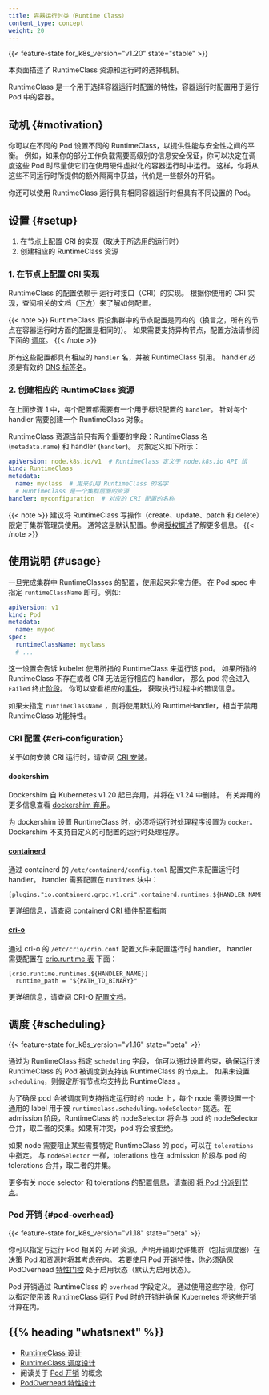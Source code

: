 ```yaml
---
title: 容器运行时类（Runtime Class）
content_type: concept
weight: 20
---
```

<!--
reviewers:
- tallclair
- dchen1107
title: Runtime Class
content_type: concept
weight: 20
-->

<!-- overview -->

{{< feature-state for_k8s_version="v1.20" state="stable" >}}

<!-- 
This page describes the RuntimeClass resource and runtime selection mechanism.

RuntimeClass is a feature for selecting the container runtime configuration. The container runtime
configuration is used to run a Pod's containers.
-->
本页面描述了 RuntimeClass 资源和运行时的选择机制。

RuntimeClass 是一个用于选择容器运行时配置的特性，容器运行时配置用于运行 Pod 中的容器。

<!-- body -->

<!-- 
## Motivation

You can set a different RuntimeClass between different Pods to provide a balance of
performance versus security. For example, if part of your workload deserves a high
level of information security assurance, you might choose to schedule those Pods so
that they run in a container runtime that uses hardware virtualization. You'd then
benefit from the extra isolation of the alternative runtime, at the expense of some
additional overhead.
-->
## 动机   {#motivation}

你可以在不同的 Pod 设置不同的 RuntimeClass，以提供性能与安全性之间的平衡。
例如，如果你的部分工作负载需要高级别的信息安全保证，你可以决定在调度这些 Pod
时尽量使它们在使用硬件虚拟化的容器运行时中运行。
这样，你将从这些不同运行时所提供的额外隔离中获益，代价是一些额外的开销。

<!--
You can also use RuntimeClass to run different Pods with the same container runtime
but with different settings.
-->
你还可以使用 RuntimeClass 运行具有相同容器运行时但具有不同设置的 Pod。

<!-- 
## Setup
-->

## 设置  {#setup}

<!--
1. Configure the CRI implementation on nodes (runtime dependent)
2. Create the corresponding RuntimeClass resources
-->
1. 在节点上配置 CRI 的实现（取决于所选用的运行时）
2. 创建相应的 RuntimeClass 资源

<!--
### 1. Configure the CRI implementation on nodes
-->
### 1. 在节点上配置 CRI 实现

<!--
The configurations available through RuntimeClass are Container Runtime Interface (CRI)
implementation dependent. See the corresponding documentation ([below](#cri-configuration)) for your
CRI implementation for how to configure.
-->
RuntimeClass 的配置依赖于 运行时接口（CRI）的实现。
根据你使用的 CRI 实现，查阅相关的文档（[下方](#cri-configuration)）来了解如何配置。

<!--
RuntimeClass assumes a homogeneous node configuration across the cluster by default (which means
that all nodes are configured the same way with respect to container runtimes). To support
heterogenous node configurations, see [Scheduling](#scheduling) below.
-->
{{< note >}}
RuntimeClass 假设集群中的节点配置是同构的（换言之，所有的节点在容器运行时方面的配置是相同的）。
如果需要支持异构节点，配置方法请参阅下面的 [调度](#scheduling)。
{{< /note >}}

<!--
The configurations have a corresponding `handler` name, referenced by the RuntimeClass. The
handler must be a valid [DNS label name](/docs/concepts/overview/working-with-objects/names/#dns-label-names).
-->
所有这些配置都具有相应的 `handler` 名，并被 RuntimeClass 引用。
handler 必须是有效的 [DNS 标签名](/zh-cn/docs/concepts/overview/working-with-objects/names/#dns-label-names)。

<!--
### 2. Create the corresponding RuntimeClass resources

The configurations setup in step 1 should each have an associated `handler` name, which identifies
the configuration. For each handler, create a corresponding RuntimeClass object.
-->
### 2. 创建相应的 RuntimeClass 资源

在上面步骤 1 中，每个配置都需要有一个用于标识配置的 `handler`。 
针对每个 handler 需要创建一个 RuntimeClass 对象。

<!--
The RuntimeClass resource currently only has 2 significant fields: the RuntimeClass name
(`metadata.name`) and the handler (`handler`). The object definition looks like this:
-->
RuntimeClass 资源当前只有两个重要的字段：RuntimeClass 名 (`metadata.name`) 和 handler (`handler`)。
对象定义如下所示：

```yaml
apiVersion: node.k8s.io/v1  # RuntimeClass 定义于 node.k8s.io API 组
kind: RuntimeClass
metadata:
  name: myclass  # 用来引用 RuntimeClass 的名字
  # RuntimeClass 是一个集群层面的资源
handler: myconfiguration  # 对应的 CRI 配置的名称
```

<!--
It is recommended that RuntimeClass write operations (create/update/patch/delete) be
restricted to the cluster administrator. This is typically the default. See [Authorization
Overview](/docs/reference/access-authn-authz/authorization/) for more details.
-->
{{< note >}}
建议将 RuntimeClass 写操作（create、update、patch 和 delete）限定于集群管理员使用。
通常这是默认配置。参阅[授权概述](/zh-cn/docs/reference/access-authn-authz/authorization/)了解更多信息。
{{< /note >}}

<!--
## Usage

Once RuntimeClasses are configured for the cluster, using them is very simple. Specify a
`runtimeClassName` in the Pod spec. For example:
-->
## 使用说明  {#usage}

一旦完成集群中 RuntimeClasses 的配置，使用起来非常方便。
在 Pod spec 中指定 `runtimeClassName` 即可。例如:

```yaml
apiVersion: v1
kind: Pod
metadata:
  name: mypod
spec:
  runtimeClassName: myclass
  # ...
```

<!--
This will instruct the kubelet to use the named RuntimeClass to run this pod. If the named
RuntimeClass does not exist, or the CRI cannot run the corresponding handler, the pod will enter the
`Failed` terminal [phase](/docs/concepts/workloads/pods/pod-lifecycle/#pod-phase). Look for a
corresponding [event](/docs/tasks/debug-application-cluster/debug-application-introspection/) for an
error message.
-->
这一设置会告诉 kubelet 使用所指的 RuntimeClass 来运行该 pod。
如果所指的 RuntimeClass 不存在或者 CRI 无法运行相应的 handler，
那么 pod 将会进入 `Failed` 终止[阶段](/zh-cn/docs/concepts/workloads/pods/pod-lifecycle/#pod-phase)。
你可以查看相应的[事件](/zh-cn/docs/tasks/debug-application-cluster/debug-application-introspection/)，
获取执行过程中的错误信息。

<!--
If no `runtimeClassName` is specified, the default RuntimeHandler will be used, which is equivalent
to the behavior when the RuntimeClass feature is disabled.
-->
如果未指定 `runtimeClassName` ，则将使用默认的 RuntimeHandler，相当于禁用 RuntimeClass 功能特性。

<!-- 
### CRI Configuration

For more details on setting up CRI runtimes, see [CRI installation](/docs/setup/production-environment/container-runtimes/).
-->
### CRI 配置   {#cri-configuration}

关于如何安装 CRI 运行时，请查阅
[CRI 安装](/zh-cn/docs/setup/production-environment/container-runtimes/)。

#### dockershim

<!--
{{< feature-state for_k8s_version="v1.20" state="deprecated" >}}

Dockershim is deprecated as of Kubernetes v1.20, and will be removed in v1.24. For more information on the deprecation,
see [dockershim deprecation](/blog/2020/12/08/kubernetes-1-20-release-announcement/#dockershim-deprecation)
-->
Dockershim 自 Kubernetes v1.20 起已弃用，并将在 v1.24 中删除。 
有关弃用的更多信息查看 [dockershim 弃用](/blog/2020/12/08/kubernetes-1-20-release-announcement/#dockershim-deprecation)。

<!--
RuntimeClasses with dockershim must set the runtime handler to `docker`. Dockershim does not support
custom configurable runtime handlers.
-->
为 dockershim 设置 RuntimeClass 时，必须将运行时处理程序设置为 `docker`。
Dockershim 不支持自定义的可配置的运行时处理程序。

#### [containerd](https://containerd.io/)

<!--
Runtime handlers are configured through containerd's configuration at
`/etc/containerd/config.toml`. Valid handlers are configured under the runtimes section:
-->
通过 containerd 的 `/etc/containerd/config.toml` 配置文件来配置运行时 handler。
handler 需要配置在 runtimes 块中： 

```
[plugins."io.containerd.grpc.v1.cri".containerd.runtimes.${HANDLER_NAME}]
```

<!--
See the containerd [CRI Plugin Config Guide](https://github.com/containerd/containerd/blob/main/docs/cri/config.md) for more details.
-->
更详细信息，请查阅 containerd 
[CRI 插件配置指南](https://github.com/containerd/cri/blob/master/docs/config.md)

#### [cri-o](https://cri-o.io/)

<!--
Runtime handlers are configured through cri-o's configuration at `/etc/crio/crio.conf`. Valid
handlers are configured under the [crio.runtime
table](https://github.com/kubernetes-sigs/cri-o/blob/master/docs/crio.conf.5.md#crioruntime-table):
-->
通过 cri-o 的 `/etc/crio/crio.conf` 配置文件来配置运行时 handler。
handler 需要配置在
[crio.runtime 表](https://github.com/kubernetes-sigs/cri-o/blob/master/docs/crio.conf.5.md#crioruntime-table)
下面：

```
[crio.runtime.runtimes.${HANDLER_NAME}]
  runtime_path = "${PATH_TO_BINARY}"
```

<!--
See CRI-O's [config documentation](https://github.com/cri-o/cri-o/blob/master/docs/crio.conf.5.md) for more details.
-->
更详细信息，请查阅 CRI-O [配置文档](https://github.com/cri-o/cri-o/blob/master/docs/crio.conf.5.md)。

<!-- 
## Scheduling
 -->
## 调度  {#scheduling}

{{< feature-state for_k8s_version="v1.16" state="beta" >}}

<!--
By specifying the `scheduling` field for a RuntimeClass, you can set constraints to
ensure that Pods running with this RuntimeClass are scheduled to nodes that support it.
If `scheduling` is not set, this RuntimeClass is assumed to be supported by all nodes.
-->

通过为 RuntimeClass 指定 `scheduling` 字段，
你可以通过设置约束，确保运行该 RuntimeClass 的 Pod 被调度到支持该 RuntimeClass 的节点上。
如果未设置 `scheduling`，则假定所有节点均支持此 RuntimeClass 。

<!--
To ensure pods land on nodes supporting a specific RuntimeClass, that set of nodes should have a
common label which is then selected by the `runtimeclass.scheduling.nodeSelector` field. The
RuntimeClass's nodeSelector is merged with the pod's nodeSelector in admission, effectively taking
the intersection of the set of nodes selected by each. If there is a conflict, the pod will be
rejected.
-->
为了确保 pod 会被调度到支持指定运行时的 node 上，每个 node 需要设置一个通用的 label 用于被 
`runtimeclass.scheduling.nodeSelector` 挑选。在 admission 阶段，RuntimeClass 的 nodeSelector 将会与
pod 的 nodeSelector 合并，取二者的交集。如果有冲突，pod 将会被拒绝。

<!--
If the supported nodes are tainted to prevent other RuntimeClass pods from running on the node, you
can add `tolerations` to the RuntimeClass. As with the `nodeSelector`, the tolerations are merged
with the pod's tolerations in admission, effectively taking the union of the set of nodes tolerated
by each.
-->
如果 node 需要阻止某些需要特定 RuntimeClass 的 pod，可以在 `tolerations` 中指定。
与 `nodeSelector` 一样，tolerations 也在 admission 阶段与 pod 的 tolerations 合并，取二者的并集。

<!--
To learn more about configuring the node selector and tolerations, see [Assigning Pods to
Nodes](/docs/concepts/configuration/assign-pod-node/).
-->
更多有关 node selector 和 tolerations 的配置信息，请查阅 
[将 Pod 分派到节点](/zh-cn/docs/concepts/scheduling-eviction/assign-pod-node/)。

<!-- 
### Pod Overhead
 -->
### Pod 开销   {#pod-overhead}

{{< feature-state for_k8s_version="v1.18" state="beta" >}}

<!--
You can specify _overhead_ resources that are associated with running a Pod. Declaring overhead allows
the cluster (including the scheduler) to account for it when making decisions about Pods and resources.  
To use Pod overhead, you must have the PodOverhead [feature gate](/docs/reference/command-line-tools-reference/feature-gates/)
enabled (it is on by default).
-->
你可以指定与运行 Pod 相关的 _开销_ 资源。声明开销即允许集群（包括调度器）在决策 Pod 和资源时将其考虑在内。
若要使用 Pod 开销特性，你必须确保 PodOverhead
[特性门控](/zh-cn/docs/reference/command-line-tools-reference/feature-gates/)
处于启用状态（默认为启用状态）。

<!--
Pod overhead is defined in RuntimeClass through the `Overhead` fields. Through the use of these fields,
you can specify the overhead of running pods utilizing this RuntimeClass and ensure these overheads
are accounted for in Kubernetes.
-->
Pod 开销通过 RuntimeClass 的 `overhead` 字段定义。
通过使用这些字段，你可以指定使用该 RuntimeClass 运行 Pod 时的开销并确保 Kubernetes 将这些开销计算在内。

## {{% heading "whatsnext" %}}

<!--
- [RuntimeClass Design](https://github.com/kubernetes/enhancements/blob/master/keps/sig-node/585-runtime-class/README.md)
- [RuntimeClass Scheduling Design](https://github.com/kubernetes/enhancements/blob/master/keps/sig-node/585-runtime-class/README.md#runtimeclass-scheduling)
- Read about the [Pod Overhead](/docs/concepts/scheduling-eviction/pod-overhead/) concept
- [PodOverhead Feature Design](https://github.com/kubernetes/enhancements/tree/master/keps/sig-node/688-pod-overhead)
-->
- [RuntimeClass 设计](https://github.com/kubernetes/enhancements/blob/master/keps/sig-node/585-runtime-class/README.md)
- [RuntimeClass 调度设计](https://github.com/kubernetes/enhancements/blob/master/keps/sig-node/585-runtime-class/README.md#runtimeclass-scheduling)
- 阅读关于 [Pod 开销](/zh-cn/docs/concepts/scheduling-eviction/pod-overhead/) 的概念
- [PodOverhead 特性设计](https://github.com/kubernetes/enhancements/tree/master/keps/sig-node/688-pod-overhead)
